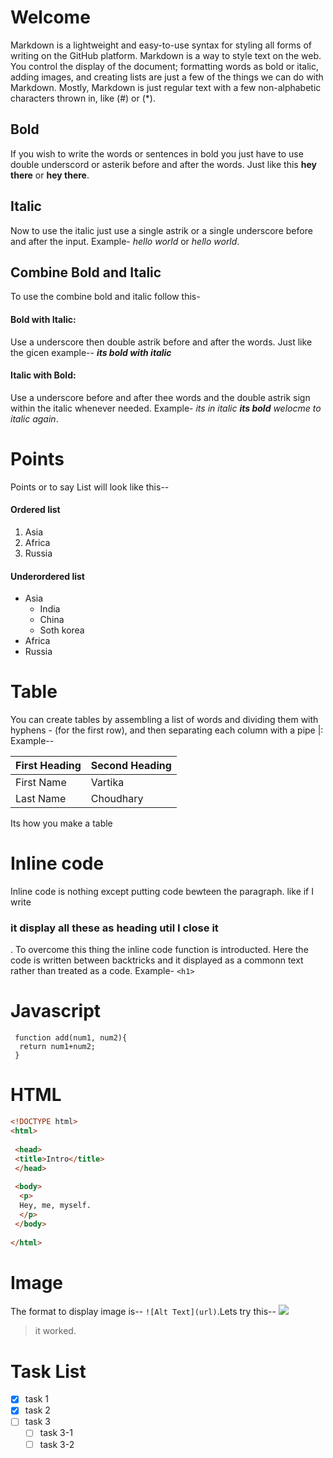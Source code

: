 # Welcome
Markdown is a lightweight and easy-to-use syntax for styling all forms of writing on the GitHub platform.
Markdown is a way to style text on the web. You control the display of the document; formatting words as bold or italic, adding images, and creating lists are just a few of the things we can do with Markdown. Mostly, Markdown is just regular text with a few non-alphabetic characters thrown in, like (#) or (*).

## Bold
If you wish to write the words or sentences in bold you just have to use double underscord or asterik before and after the words. Just like this **hey there** or __hey there__.


## Italic
Now to use the italic just use a single astrik or a single underscore before and after the input. Example- *hello world* or _hello world_.

## Combine Bold and Italic
To use the combine bold and italic follow this-
#### Bold with Italic:
Use a underscore then double astrik before and after the words. Just like the gicen example-- _**its bold with italic**_
#### Italic with Bold:
Use a underscore before and after thee words and the double astrik sign within the italic whenever needed. Example- _its in italic **its bold** welocme to italic again_.

# Points
Points or to say List will look like this--
#### Ordered list
1. Asia
2. Africa
3. Russia

#### Underordered list
* Asia
  - India
  - China
  - Soth korea
* Africa
* Russia

# Table
You can create tables by assembling a list of words and dividing them with hyphens - (for the first row), and then separating each column with a pipe |:
Example--

| First Heading | Second Heading |
| ---------- | ---------- |
| First Name | Vartika |
| Last Name| Choudhary |

Its how you make a table

# Inline code
Inline code is nothing except putting code bewteen the paragraph.
like if I write <h3> it display all these as heading util I close it </h3>. To overcome this thing the inline code function is introducted. 
Here the code is written between backtricks and it displayed as a commonn text rather than treated as a code. 
Example- `<h1>`

# Javascript
```javascipt
 function add(num1, num2){
  return num1+num2;
 }
```

# HTML
```html
<!DOCTYPE html>
<html>
 
 <head>
 <title>Intro</title>
 </head>
 
 <body>
  <p>
  Hey, me, myself.
  </p>
 </body>
 
</html>
```

# Image
The format to display image is-- `![Alt Text](url)`.Lets try this--
![](https://pandao.github.io/editor.md/examples/images/4.jpg)
>it worked.

# Task List

- [x] task 1
- [x] task  2
- [ ] task  3
    - [ ] task 3-1
    - [ ] task  3-2
